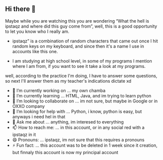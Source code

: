 ## Hi there 👋

Maybe while you are watching this you are wondering “What the hell is ipstaqz and where did this guy come from”, well, this is a good opportunity to let you know who I really am.

 - ipstaqz” is a combination of random characters that came out once I hit random keys on my keyboard, and since then it's a name I use in accounts like this one.

 - I am studying at high school level, in some of my programs I mention where I am from, if you want to see it take a look at my programs.

 well, according to the practice I'm doing, I have to answer some questions, so next I'll answer them as my teacher's indications dictate xd


- 🔭 I’m currently working on ... my own chamba
- 🌱 I’m currently learning ... HTML, Java, and im trying to learn python
- 👯 I’m looking to collaborate on ... im not sure, but maybe in Google or in OXXO company
- 🤔 I’m looking for help with ... Python, i know, python is easy, but anyways i need hel in that
- 💬 Ask me about ... anything, im interesed to everything
- 📫 How to reach me: ... in this account, or in any social red with a ipstaqz in it
- 😄 Pronouns: ... ipstaqz, im not sure that this requires a pronouns
- ⚡ Fun fact: ... this account was to be deleted in 1 week since it creation, but finnaly this account is now my principal account

